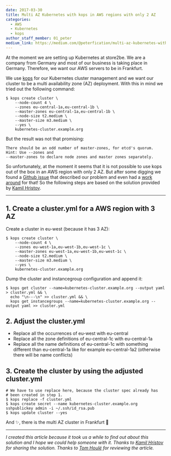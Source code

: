 ```yaml
---
date: 2017-03-30
title: Multi AZ Kubernetes with kops in AWS regions with only 2 AZ
categories:
  - AWS
  - Kubernetes
  - kops
author_staff_member: 01_peter
medium_link: https://medium.com/@peterfication/multi-az-kubernetes-with-kops-in-aws-regions-with-only-2-az-69e2edcc441d
---
```


At the moment we are setting up Kubernetes at store2be. We are a company from Germany and most of our business is
taking place in Germany. Therefore, we want our AWS servers to be in Frankfurt.

We use [kops](https://github.com/kubernetes/kops) for our Kubernetes cluster management and we want our cluster to be a
multi availability zone (AZ) deployment. With this in mind we tried out the following command:

```
$ kops create cluster \
    --node-count 4 \
    --zones eu-central-1a,eu-central-1b \
    --master-zones eu-central-1a,eu-central-1b \
    --node-size t2.medium \
    --master-size m3.medium \
    --yes \
    kubernetes-cluster.example.org
```

But the result was not that promising:

```
There should be an odd number of master-zones, for etcd's quorum.  Hint: Use --zones and
--master-zones to declare node zones and master zones separately.
```

So unfortunately, at the moment it seems that it is not possible to use kops out of the box in an AWS region with only
2 AZ. But after some digging we found a [Github issue](https://github.com/kubernetes/kops/issues/732) that described
our problem and even had a [work around](https://github.com/kubernetes/kops/issues/732#issuecomment-275888160) for
that! So the following steps are based on the solution provided by [Kamil Hristov](https://github.com/kamilhristov).

---

## 1. Create a cluster.yml for a AWS region with 3 AZ

Create a cluster in eu-west (because it has 3 AZ):

```
$ kops create cluster \
    --node-count 4 \
    --zones eu-west-1a,eu-west-1b,eu-west-1c \
    --master-zones eu-west-1a,eu-west-1b,eu-west-1c \
    --node-size t2.medium \
    --master-size m3.medium \
    --yes \
    kubernetes-cluster.example.org
```

Dump the cluster and instancegroup configuration and append it:

```
$ kops get cluster --name=kubernetes-cluster.example.org --output yaml > cluster.yml && \
  echo "\n---\n" >> cluster.yml && \
  kops get instancegroups --name=kubernetes-cluster.example.org --output yaml >> cluster.yml
````

## 2. Adjust the cluster.yml

* Replace all the occurrences of eu-west with eu-central
* Replace all the zone definitions of eu-central-1c with eu-central-1a
* Replace all the name definitions of eu-central-1c with something different than eu-central-1a like for example
eu-central-1a2 (otherwise there will be name conflicts)

## 3. Create the cluster by using the adjusted cluster.yml

```
# We have to use replace here, because the cluster spec already has
# been created in step 1.
$ kops replace -f cluster.yml
$ kops create secret --name kubernetes-cluster.example.org sshpublickey admin -i ~/.ssh/id_rsa.pub
$ kops update cluster --yes
```

And ✨, there is the multi AZ cluster in Frankfurt 🎉

---

_I created this article because it took us a while to find out about this solution and I hope we could help someone
with it. Thanks to [Kamil Hristov](https://github.com/kamilhristov) for sharing the  solution. Thanks to
[Tom Houlé](https://github.com/tomhoule) for reviewing the article._
